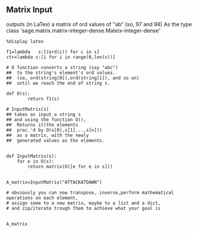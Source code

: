 ## Matrix Input


outputs (in LaTex) a matrix of ord values of "ab" (so, 97 and 98)
As the type  class 'sage.matrix.matrix-integer-dense.Mateix-integer-dense'

    %display latex

    f1=lambda   s:[(ord(c)) for c in s]
    ctr=lambda s:[i for i in range(0,len(s))]

    # O function converts a string (say "abc")
    ##  to the string's element's ord values.
    ##  (so, ord(string[0]),ord(string[1]), and so on)
    ##  until we reach the end of string s.

    def O(s):
            return f1(s)

    # InputMatrix(s)
    ## takes as input a string s
    ## and using the function O(),
    ##  Returns it(the elements
    ##  proc.'d by O(s[0],s[1]...,s[n]))
    ##  as a matrix, with the newly
    ##  generated values as the elements.


    def InputMatrix(s):
        for e in O(s):
            return matrix(O([e for e in s]))


    A_matrix=InputMatrix("ATTACKATDAWN")

    # obviously you can now transpose, inverse,perform mathematical operations on each element,
    # assign some to a new matrix, maybe to a list and a dict,
    # and zip/iterate trough them to achieve what your goal is


    A_matrix

